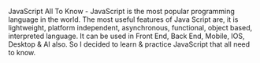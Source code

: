 JavaScript All To Know - JavaScript is the most popular programming language in the world. The most useful features of Java Script are, it is lightweight, platform independent, asynchronous, functional, object based, interpreted language. It can be used in Front End, Back End, Mobile, IOS, Desktop & AI also. So I decided to learn & practice JavaScript that all need to know.